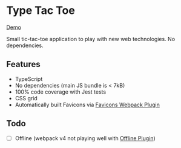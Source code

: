 # Type Tac Toe

[Demo](https://type-tac-toe.surge.sh/)

Small tic-tac-toe application to play with new web technologies. No dependencies.

## Features

- TypeScript
- No dependencies (main JS bundle is < 7kB)
- 100% code coverage with Jest tests
- CSS grid
- Automatically built Favicons via [Favicons Webpack Plugin](https://github.com/jantimon/favicons-webpack-plugin)

## Todo

- [ ] Offline (webpack v4 not playing well with [Offline Plugin](https://github.com/NekR/offline-plugin))
